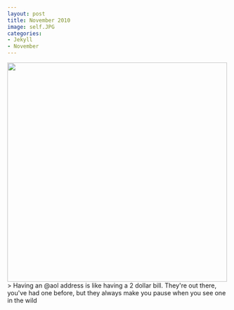 ```yaml
---
layout: post
title: November 2010
image: self.JPG
categories:
- Jekyll
- November
---
```


<img src="/images/{{page.image}}" width="500"  />
> Having an @aol address is like having a 2 dollar bill. They're out there, you've had one before, but they always make you pause when you see one in the wild